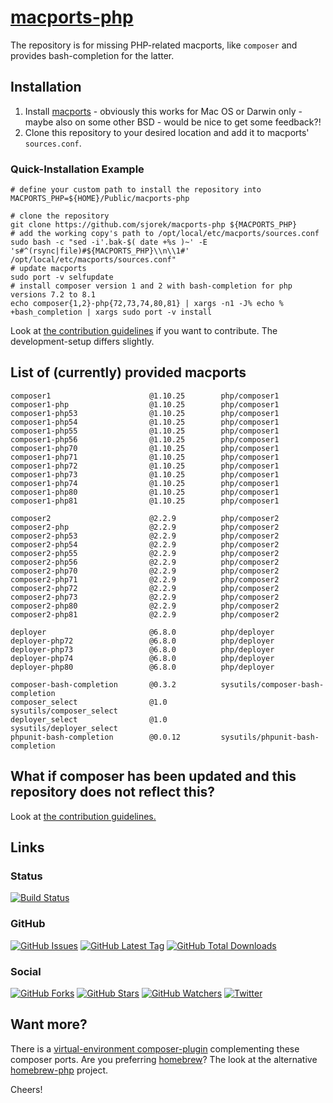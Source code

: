 # [macports-php](https://sjorek.github.io/macports-php/)

The repository is for missing PHP-related macports, like `composer` and
provides bash-completion for the latter.

## Installation

1. Install [macports](https://www.macports.org) - obviously this works
   for Mac OS or Darwin only - maybe also on some other BSD - would be
   nice to get some feedback?!
2. Clone this repository to your desired location and add it to macports'
   `sources.conf`.

### Quick-Installation Example

```console
# define your custom path to install the repository into
MACPORTS_PHP=${HOME}/Public/macports-php

# clone the repository
git clone https://github.com/sjorek/macports-php ${MACPORTS_PHP}
# add the working copy's path to /opt/local/etc/macports/sources.conf
sudo bash -c "sed -i'.bak-$( date +%s )~' -E 's#^(rsync|file)#${MACPORTS_PHP}\\n\\1#' /opt/local/etc/macports/sources.conf"
# update macports
sudo port -v selfupdate
# install composer version 1 and 2 with bash-completion for php versions 7.2 to 8.1
echo composer{1,2}-php{72,73,74,80,81} | xargs -n1 -J% echo % +bash_completion | xargs sudo port -v install
```

Look at [the contribution guidelines](CONTRIBUTING.md) if you want to
contribute. The development-setup differs slightly.

## List of (currently) provided macports

    composer1                      @1.10.25        php/composer1
    composer1-php                  @1.10.25        php/composer1
    composer1-php53                @1.10.25        php/composer1
    composer1-php54                @1.10.25        php/composer1
    composer1-php55                @1.10.25        php/composer1
    composer1-php56                @1.10.25        php/composer1
    composer1-php70                @1.10.25        php/composer1
    composer1-php71                @1.10.25        php/composer1
    composer1-php72                @1.10.25        php/composer1
    composer1-php73                @1.10.25        php/composer1
    composer1-php74                @1.10.25        php/composer1
    composer1-php80                @1.10.25        php/composer1
    composer1-php81                @1.10.25        php/composer1

    composer2                      @2.2.9          php/composer2
    composer2-php                  @2.2.9          php/composer2
    composer2-php53                @2.2.9          php/composer2
    composer2-php54                @2.2.9          php/composer2
    composer2-php55                @2.2.9          php/composer2
    composer2-php56                @2.2.9          php/composer2
    composer2-php70                @2.2.9          php/composer2
    composer2-php71                @2.2.9          php/composer2
    composer2-php72                @2.2.9          php/composer2
    composer2-php73                @2.2.9          php/composer2
    composer2-php80                @2.2.9          php/composer2
    composer2-php81                @2.2.9          php/composer2

    deployer                       @6.8.0          php/deployer
    deployer-php72                 @6.8.0          php/deployer
    deployer-php73                 @6.8.0          php/deployer
    deployer-php74                 @6.8.0          php/deployer
    deployer-php80                 @6.8.0          php/deployer

    composer-bash-completion       @0.3.2          sysutils/composer-bash-completion
    composer_select                @1.0            sysutils/composer_select
    deployer_select                @1.0            sysutils/deployer_select
    phpunit-bash-completion        @0.0.12         sysutils/phpunit-bash-completion


## What if composer has been updated and this repository does not reflect this?

Look at [the contribution guidelines.](CONTRIBUTING.md)

## Links

### Status

[![Build Status](https://img.shields.io/travis/com/sjorek/macports-php.svg)](https://travis-ci.com/sjorek/macports-php)


### GitHub

[![GitHub Issues](https://img.shields.io/github/issues/sjorek/macports-php.svg)](https://github.com/sjorek/macports-php/issues)
[![GitHub Latest Tag](https://img.shields.io/github/tag/sjorek/macports-php.svg)](https://github.com/sjorek/macports-php/tags)
[![GitHub Total Downloads](https://img.shields.io/github/downloads/sjorek/macports-php/total.svg)](https://github.com/sjorek/macports-php/releases)


### Social

[![GitHub Forks](https://img.shields.io/github/forks/sjorek/macports-php.svg?style=social)](https://github.com/sjorek/macports-php/network)
[![GitHub Stars](https://img.shields.io/github/stars/sjorek/macports-php.svg?style=social)](https://github.com/sjorek/macports-php/stargazers)
[![GitHub Watchers](https://img.shields.io/github/watchers/sjorek/macports-php.svg?style=social)](https://github.com/sjorek/macports-php/watchers)
[![Twitter](https://img.shields.io/twitter/url/https/github.com/sjorek/macports-php.svg?style=social)](https://twitter.com/intent/tweet?url=https%3A%2F%2Fsjorek.github.io%2Fmacports-php%2F)

## Want more?

There is a [virtual-environment composer-plugin](https://sjorek.github.io/composer-virtual-environment-plugin/)
complementing these composer ports. Are you preferring [homebrew](https://brew.sh)? The look at the alternative
[homebrew-php](https://sjorek.github.io/homebrew-php/) project.

Cheers!
